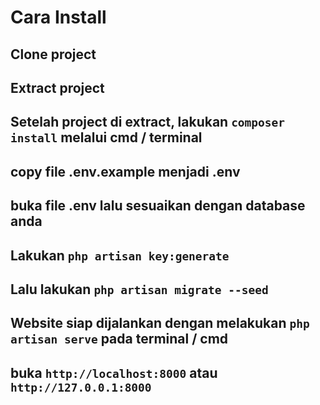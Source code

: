# Cara Install

## Clone project

## Extract project

## Setelah project di extract, lakukan ```composer install``` melalui cmd / terminal

## copy file .env.example menjadi .env

## buka file .env lalu sesuaikan dengan database anda

## Lakukan ```php artisan key:generate```

## Lalu lakukan ```php artisan migrate --seed```

## Website siap dijalankan dengan melakukan ```php artisan serve``` pada terminal / cmd

## buka ```http://localhost:8000``` atau ```http://127.0.0.1:8000```
